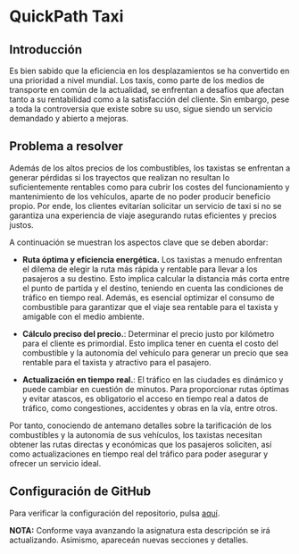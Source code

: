 # QuickPath Taxi

## Introducción
Es bien sabido que la eficiencia en los desplazamientos se ha convertido en una prioridad a nivel mundial. Los taxis, como parte de los medios de transporte en común de la actualidad, se enfrentan a desafíos que afectan tanto a su rentabilidad como a la satisfacción del cliente. Sin embargo, pese a toda la controversia que existe sobre su uso, sigue siendo un servicio demandado y abierto a mejoras.

## Problema a resolver
Además de los altos precios de los combustibles, los taxistas se enfrentan a generar pérdidas si los trayectos que realizan no resultan lo suficientemente rentables como para cubrir los costes del funcionamiento y mantenimiento de los vehículos, aparte de no poder producir beneficio propio. Por ende, los clientes evitarían solicitar un servicio de taxi si no se garantiza una experiencia de viaje asegurando rutas eficientes y precios justos.

A continuación se muestran los aspectos clave que se deben abordar:
- **Ruta óptima y eficiencia energética.** Los taxistas a menudo enfrentan el dilema de elegir la ruta más rápida y rentable para llevar a los pasajeros a su destino. Esto implica calcular la distancia más corta entre el punto de partida y el destino, teniendo en cuenta las condiciones de tráfico en tiempo real. Además, es esencial optimizar el consumo de combustible para garantizar que el viaje sea rentable para el taxista y amigable con el medio ambiente. 

- **Cálculo preciso del precio.**: Determinar el precio justo por kilómetro para el cliente es primordial. Esto implica tener en cuenta el costo del combustible y la autonomía del vehículo para generar un precio que sea rentable para el taxista y atractivo para el pasajero.

- **Actualización en tiempo real.**: El tráfico en las ciudades es dinámico y puede cambiar en cuestión de minutos. Para proporcionar rutas óptimas y evitar atascos, es obligatorio el acceso en tiempo real a datos de tráfico, como congestiones, accidentes y obras en la vía, entre otros.

Por tanto, conociendo de antemano detalles sobre la tarificación de los combustibles y la autonomía de sus vehículos, los taxistas necesitan obtener las rutas directas y económicas que los pasajeros soliciten, así como actualizaciones en tiempo real del tráfico para poder asegurar y ofrecer un servicio ideal.

## Configuración de GitHub
Para verificar la configuración del repositorio, pulsa [aquí](https://github.com/johnwaves/quickpath-taxi/tree/Objetivo-0/docs).

**NOTA:** Conforme vaya avanzando la asignatura esta descripción se irá actualizando. Asimismo, apareceán nuevas secciones y detalles.

